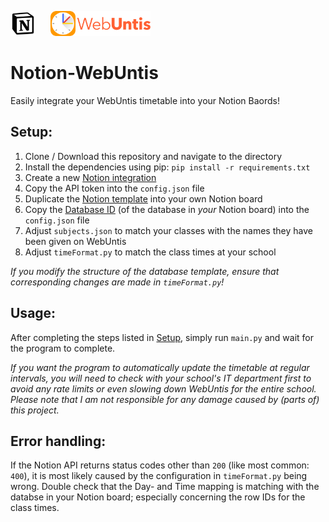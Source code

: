 <p align="left">
    <img src="imgs/Notion_app_logo.png" height="40px" style="margin-right: 20px"/>
    <img src="imgs/WebUntis-Logo.png" width="auto" height="40px"/>
</p>

# Notion-WebUntis
Easily integrate your WebUntis timetable into your Notion Baords!

## Setup:

1. Clone / Download this repository and navigate to the directory
2. Install the dependencies using pip: `pip install -r requirements.txt`
3. Create a new [Notion integration](https://www.notion.so/my-integrations)
4. Copy the API token into the `config.json` file
5. Duplicate the [Notion template](https://outstanding-airmail-bed.notion.site/Notion-WebUntis-3429155c2d0f4fb4a2432db400eef4e9) into your own Notion board
6. Copy the [Database ID](https://developers.notion.com/reference/retrieve-a-database) (of the database in *your* Notion board) into the `config.json` file
7. Adjust `subjects.json` to match your classes with the names they have been given on WebUntis
8. Adjust `timeFormat.py` to match the class times at your school

*If you modify the structure of the database template, ensure that corresponding changes are made in `timeFormat.py`!*

## Usage:
After completing the steps listed in [Setup](#setup), simply run `main.py` and wait for the program to complete.

*If you want the program to automatically update the timetable at regular intervals, you will need to check with your school's IT department first to avoid any rate limits or even slowing down WebUntis for the entire school. Please note that I am not responsible for any damage caused by (parts of) this project.*

## Error handling:
If the Notion API returns status codes other than `200` (like most common: `400`), it is most likely caused by  the configuration in `timeFormat.py` being wrong.
Double check that the Day- and Time mapping is matching with the databse in your Notion board; especially concerning the row IDs for the class times. 


